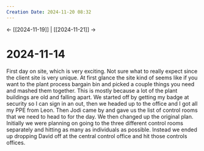 ```yaml
---
Creation Date: 2024-11-20 08:32
---
```


<- [[2024-11-19]] | [[2024-11-21]]  ->

# 2024-11-14
First day on site, which is very exciting. Not sure what to really expect since the client site is very unique. At first glance the site kind of seems like if you want to the plant process bargain bin and picked a couple things you need and mashed them together. This is mostly because a lot of the plant buildings are old and falling apart. We started off by getting my badge at security so I can sign in an out, then we headed up to the office and I got all my PPE from Leon. Then Jodi came by and gave us the list of control rooms that we need to head to for the day. We then changed up the original plan. Initially we were planning on going to the three different control rooms separately and hitting as many as individuals as possible. Instead we ended up dropping David off at the central control office and hit those controls offices. 